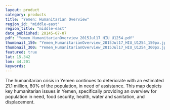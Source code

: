 ```yaml
---
layout: product
category: products
title: "Yemen: Humanitarian Overview"
region_id: "middle-east"
region_title: "middle-east"
date_published: 20145-07-07
pdf: "Yemen_HumanitarianOverview_2015Jul17_HIU_U1254.pdf"
thumbnail_150: "Yemen_HumanitarianOverview_2015Jul17_HIU_U1254_150px.jpg"
thumbnail_300: "Yemen_HumanitarianOverview_2015Jul17_HIU_U1254_300px.jpg"
featured: true
lat: 15.342
lon: 44.201
keywords:
---
```

The humanitarian crisis in Yemen continues to deteriorate with an estimated 21.1 million, 80% of the population, in need of assistance. This map depicts key humanitarian issues in Yemen, specifically providing an overview for population in need, food security, health, water and sanitation, and displacement.

